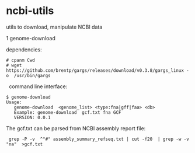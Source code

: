 # ncbi-utils
utils to download, manipulate NCBI data

1 genome-download

dependencies:
    
    # cpanm Cwd
    # wget https://github.com/brentp/gargs/releases/download/v0.3.8/gargs_linux -o  /usr/bin/gargs
   
command line interface:
    
    $ genome-download
    Usage:
       genome-download  <genome_list> <type:fna|gff|faa> <db>
       Example: genome-download  gcf.txt fna GCF
       VERSION: 0.0.1

The gcf.txt can be parsed from NCBI assembly report file:
    
     grep -P -v  ^"#" assembly_summary_refseq.txt | cut -f20  | grep -w -v  "na"  >gcf.txt
